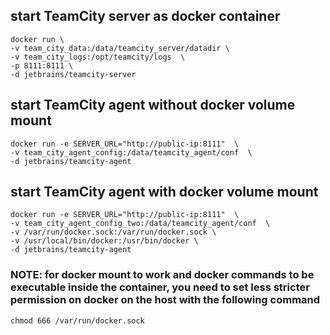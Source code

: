 ## start TeamCity server as docker container
    docker run \
    -v team_city_data:/data/teamcity_server/datadir \
    -v team_city_logs:/opt/teamcity/logs  \
    -p 8111:8111 \
	-d jetbrains/teamcity-server


## start TeamCity agent without docker volume mount
    docker run -e SERVER_URL="http://public-ip:8111"  \
    -v team_city_agent_config:/data/teamcity_agent/conf  \
    -d jetbrains/teamcity-agent


## start TeamCity agent with docker volume mount
    docker run -e SERVER_URL="http://public-ip:8111"  \
    -v team_city_agent_config_two:/data/teamcity_agent/conf  \
    -v /var/run/docker.sock:/var/run/docker.sock \
    -v /usr/local/bin/docker:/usr/bin/docker \
    -d jetbrains/teamcity-agent

### NOTE: for docker mount to work and docker commands to be executable inside the container, you need to set less stricter permission on docker on the host with the following command
    chmod 666 /var/run/docker.sock

